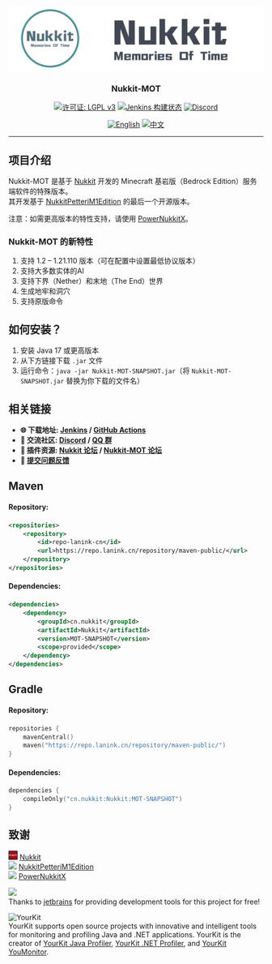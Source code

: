 <p align="center"><a href="https://www.nukkit-mot.com/"><img src="/.github/images/banner.png" alt="Nukkit-MOT"/></a></p>
<h3 align="center">Nukkit-MOT</h3>
<p align="center">
  <a href="https://www.gnu.org/licenses/lgpl-3.0.html"><img alt="许可证: LGPL v3" src="https://img.shields.io/github/license/MemoriesOfTime/Nukkit-MOT"></a>
  <a href="https://motci.cn/job/Nukkit-MOT/job/master/"><img alt="Jenkins 构建状态" src="https://img.shields.io/jenkins/build?jobUrl=https%3A%2F%2Fmotci.cn%2Fjob%2FNukkit-MOT%2Fjob%2Fmaster%2F&label=jenkins&logo=jenkins"></a>
  <a href="https://discord.gg/pJjQDQC"><img alt="Discord" src="https://img.shields.io/discord/710480168598372354?label=Discord&logo=discord"></a>
<p align="center">
  <a href="/README.md"><img alt="English" src="https://img.shields.io/badge/English-d9d9d9"></a>
  <a href="/docs/README_zh.md"><img alt="中文" src="https://img.shields.io/badge/中文-d9d9d9"></a>
</p>

------

## 项目介绍
Nukkit-MOT 是基于 [Nukkit](https://github.com/CloudburstMC/Nukkit) 开发的 Minecraft 基岩版（Bedrock Edition）服务端软件的特殊版本。  
其开发基于 [NukkitPetteriM1Edition](https://github.com/PetteriM1/NukkitPetteriM1Edition) 的最后一个开源版本。

注意：如需更高版本的特性支持，请使用 [PowerNukkitX](https://github.com/PowerNukkitX/PowerNukkitX)。

### Nukkit-MOT 的新特性
1. 支持 1.2 – 1.21.110 版本（可在配置中设置最低协议版本）
2. 支持大多数实体的AI
3. 支持下界（Nether）和末地（The End）世界
4. 生成地牢和洞穴
5. 支持原版命令

## 如何安装？
1. 安装 Java 17 或更高版本
2. 从下方链接下载 `.jar` 文件
3. 运行命令：`java -jar Nukkit-MOT-SNAPSHOT.jar`（将 `Nukkit-MOT-SNAPSHOT.jar` 替换为你下载的文件名）

## 相关链接
- __🌐 下载地址: [Jenkins](https://motci.cn/job/Nukkit-MOT/) / [GitHub Actions](https://github.com/MemoriesOfTime/Nukkit-MOT/actions/workflows/maven.yml?query=branch%3Amaster)__
- __💬 交流社区: [Discord](https://discord.gg/pJjQDQC) / [QQ 群](https://jq.qq.com/?_wv=1027&k=5aIuYMH)__
- __🔌 插件资源: [Nukkit 论坛](https://cloudburstmc.org/resources/categories/nukkit-plugins.1/) / [Nukkit-MOT 论坛](https://bbs.nukkit-mot.com/resources/)__
- __🐞 [提交问题反馈](https://github.com/MemoriesOfTime/Nukkit-MOT/issues/new/choose)__

## Maven
#### Repository:
```xml
<repositories>
    <repository>
        <id>repo-lanink-cn</id>
        <url>https://repo.lanink.cn/repository/maven-public/</url>
    </repository>
</repositories>
```

#### Dependencies:
```xml
<dependencies>
    <dependency>
        <groupId>cn.nukkit</groupId>
        <artifactId>Nukkit</artifactId>
        <version>MOT-SNAPSHOT</version>
        <scope>provided</scope>
    </dependency>
</dependencies>
```

## Gradle
#### Repository:
```kts
repositories {
    mavenCentral()
    maven("https://repo.lanink.cn/repository/maven-public/")
} 
```

#### Dependencies:
```kts
dependencies {
    compileOnly("cn.nukkit:Nukkit:MOT-SNAPSHOT")
}
```

## 致谢
[<img src="https://raw.githubusercontent.com/CloudburstMC/Nukkit/master/.github/images/logo.png" width="18"/>]() [Nukkit](https://github.com/CloudburstMC/Nukkit)  
[<img src="https://avatars.githubusercontent.com/u/26197131?v=4" width="18"/>]() [NukkitPetteriM1Edition](https://github.com/PetteriM1/NukkitPetteriM1Edition)  
[<img src="https://docs.powernukkitx.org/img/PNX_LOGO_sm.png" width="18"/>]() [PowerNukkitX](https://github.com/PowerNukkitX/PowerNukkitX)

[<img src="https://resources.jetbrains.com/storage/products/company/brand/logos/jb_beam.png" width="120"/>](https://jb.gg/OpenSourceSupport)  
Thanks to [jetbrains](https://jb.gg/OpenSourceSupport) for providing development tools for this project for free!

![YourKit](https://www.yourkit.com/images/yklogo.png)  
YourKit supports open source projects with innovative and intelligent tools
for monitoring and profiling Java and .NET applications.
YourKit is the creator of <a href="https://www.yourkit.com/java/profiler/">YourKit Java Profiler</a>,
<a href="https://www.yourkit.com/dotnet-profiler/">YourKit .NET Profiler</a>,
and <a href="https://www.yourkit.com/youmonitor/">YourKit YouMonitor</a>.

